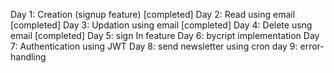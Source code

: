 Day 1: Creation (signup feature)  [completed]
Day 2: Read using email           [completed]
Day 3: Updation using email       [completed]
Day 4: Delete usng email          [completed]
Day 5: sign In feature
Day 6: bycript implementation
Day 7: Authentication using JWT
Day 8: send newsletter using cron
day 9: error-handling